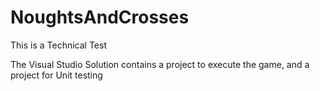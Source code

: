 # NoughtsAndCrosses
This is a Technical Test

The Visual Studio Solution contains a project to execute the game, and a project for Unit testing
